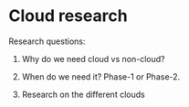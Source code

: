 # Cloud research

Research questions:

1. Why do we need cloud vs non-cloud?

2. When do we need it? Phase-1 or Phase-2.

3. Research on the different clouds
